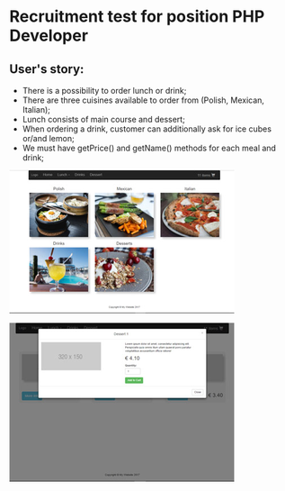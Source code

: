 # Recruitment test for position PHP Developer


## User's story:
* There is a possibility to order lunch or drink;
* There are three cuisines available to order from (Polish, Mexican, Italian);
* Lunch consists of main course and dessert;
* When ordering a drink, customer can additionally ask for ice cubes or/and lemon;
* We must have getPrice() and getName() methods for each meal and drink;

![restaurant main page](public/img/restaur_main.jpg) 

![restaurant addto cart](public/img/restaur_add2cart.jpg) 

 
 



